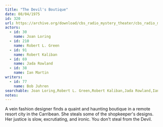 ```yaml
---
title: "The Devil's Boutique"
date: 08/04/1975
id: 320
url: https://archive.org/download/cbs_radio_mystery_theater/cbs_radio_mystery_theater-0301-0350.zip/cbs_radio_mystery_theater-0301-0350%2Fcbsrmt_0320_the_devils_boutique.mp3
actors:  
  - id: 30
    name: Joan Loring  
  - id: 210
    name: Robert L. Green  
  - id: 91
    name: Robert Kaliban  
  - id: 69
    name: Jada Rowland  
  - id: 38
    name: Ian Martin
writers:  
  - id: 77
    name: Bob Juhren
searchable: Joan Loring,Robert L. Green,Robert Kaliban,Jada Rowland,Ian Martin Bob Juhren
notes:  
---
```

A vein fashion designer finds a quaint and haunting boutique in a remote resort city in the Carribean. She steals some of the shopkeeper's designs. Her justice is slow, excrutiating, and ironic. You don't steal from the Devil.